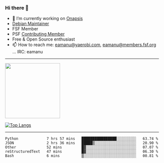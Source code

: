### Hi there 👋


- 🔭 I’m currently working on [Onapsis](http://onapsis.com)
- [Debian Maintainer](https://qa.debian.org/developer.php?login=eamanu%40yaerobi.com)
- FSF Member
- PSF [Contributing Member](https://www.python.org/psf/membership/#what-membership-classes-are-there)
- Free & Open Source enthusiast 
- 📫 How to reach me: eamanu@yaerobi.com, eamanu@members.fsf.org ... IRC: eamanu

---

<img height="180em" src="https://github-readme-stats.vercel.app/api?theme=dark&username=eamanu&show_icons=true&hide_border=true&&count_private=true&include_all_commits=true" />

[![Top Langs](https://github-readme-stats.vercel.app/api/top-langs/?theme=dark&username=eamanu&layout=compact)](https://github.com/anuraghazra/github-readme-stats)

---

<!--START_SECTION:waka-->
```text
Python             7 hrs 57 mins   ████████████████░░░░░░░░░   63.74 % 
JSON               2 hrs 36 mins   █████▒░░░░░░░░░░░░░░░░░░░   20.90 % 
Other              52 mins         █▓░░░░░░░░░░░░░░░░░░░░░░░   07.07 % 
reStructuredText   47 mins         █▓░░░░░░░░░░░░░░░░░░░░░░░   06.30 % 
Bash               6 mins          ▒░░░░░░░░░░░░░░░░░░░░░░░░   00.81 % 
```
<!--END_SECTION:waka-->
